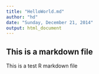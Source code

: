 ```yaml
---
title: "HelloWorld.md"
author: "hd"
date: "Sunday, December 21, 2014"
output: html_document
---
```


## This is a markdown file

This is a test R markdown file